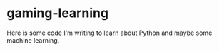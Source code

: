 # gaming-learning

Here is some code I'm writing to learn about Python and maybe some machine learning.
